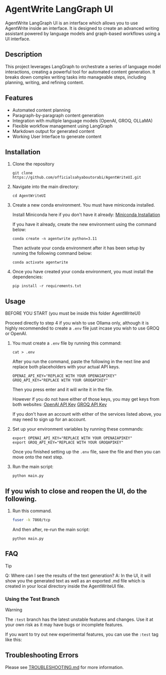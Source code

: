 # AgentWrite LangGraph UI

AgentWrite LangGraph UI is an interface which allows you to use AgentWrite inside an interface. It is designed to create an advanced writing assistant powered by language models and graph-based workflows using a UI interface.

## Description

This project leverages LangGraph to orchestrate a series of language model interactions, creating a powerful tool for automated content generation. It breaks down complex writing tasks into manageable steps, including planning, writing, and refining content.

## Features

- Automated content planning
- Paragraph-by-paragraph content generation
- Integration with multiple language models (OpenAI, GROQ, OLLaMA)
- Flexible workflow management using LangGraph
- Markdown output for generated content
- Working User Interface to generate content


## Installation

1. Clone the repository
   ```
   git clone https://github.com/officialsahyaboutorabi/AgentWriteUI.git
   ```

2. Navigate into the main directory:
   ```
   cd AgentWriteUI
   ```

3. Create a new conda environment. You must have miniconda installed.
   
   Install Miniconda here if you don't have it already: [Miniconda Installation](https://docs.anaconda.com/miniconda/miniconda-install/)

   If you have it already, create the new environment using the command below:

   ```
   conda create -n agentwrite python=3.11
   ```

   Then activate your conda environment after it has been setup by running the following command below:

   ```
   conda activate agentwrite
   ```


5. Once you have created your conda environment, you must install the dependencies:

   ```
   pip install -r requirements.txt
   ```



## Usage

BEFORE YOU START (you must be inside this folder AgentWriteUI)

Proceed directly to step 4 if you wish to use Ollama only, although it is highly recommended to create a `.env` file just incase you wish to use GROQ or OpenAI.

1. You must create a `.env` file by running this command:
   ```
   cat > .env
   ```
   After you run the command, paste the following in the next line and replace both placeholders with your actual API keys.
   ```
   OPENAI_API_KEY="REPLACE WITH YOUR OPENAIAPIKEY"
   GROQ_API_KEY="REPLACE WITH YOUR GROQAPIKEY"
   ```
   Then you press enter and it will write it in the file.

   However if you do not have either of those keys, you may get keys from both websites:
   [OpenAI API Key](https://platform.openai.com/api-keys)
   [GROQ API Key](https://console.groq.com/keys)

   If you don't have an account with either of the services listed above, you may need to sign up for an account.

3. Set up your environment variables by running these commands:
   ```
   export OPENAI_API_KEY="REPLACE WITH YOUR OPENAIAPIKEY"
   export GROQ_API_KEY="REPLACE WITH YOUR GROQAPIKEY"
   ```
   Once you finished setting up the `.env` file, save the file and then you can move onto the next step.

4. Run the main script:
   ```
   python main.py
   ```

## If you wish to close and reopen the UI, do the following.

1. Run this command.
   ```bash
   fuser -k 7860/tcp
   ```

   And then after, re-run the main script:
   ```
   python main.py
   ```


## FAQ

> [!TIP]
> Q: Where can I see the results of the text generation?
> A: In the UI, it will show you the generated text as well as an exported .md file which is created in your local directory inside the AgentWriteUI file.


### Using the Test Branch

> [!WARNING]
> The `:test` branch has the latest unstable features and changes. Use it at your own risk as it may have bugs or incomplete features.

If you want to try out new experimental features, you can use the `:test` tag like this:


## Troubleshooting Errors

Please see [TROUBLESHOOTING.md](./TROUBLESHOOTING.md) for more information.

